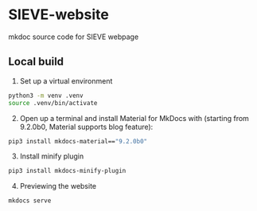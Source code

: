 # SIEVE-website
mkdoc source code for SIEVE webpage

## Local build
1. Set up a virtual environment
```bash
python3 -m venv .venv
source .venv/bin/activate
```

2. Open up a terminal and install Material for MkDocs with (starting from 9.2.0b0, Material supports blog feature):
```bash
pip3 install mkdocs-material=="9.2.0b0"
```

3. Install minify plugin
```bash
pip3 install mkdocs-minify-plugin
```

4. Previewing the website
```bash
mkdocs serve
```